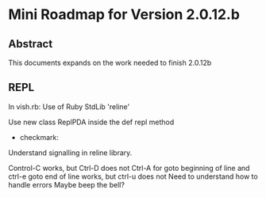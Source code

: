 # Mini Roadmap for Version 2.0.12.b

## Abstract

This documents expands on the work needed to finish 2.0.12b



## REPL

In vish.rb: Use of Ruby StdLib 'reline'

Use new class ReplPDA inside the def repl method

- checkmark:

Understand signalling in reline library.

Control-C works, but Ctrl-D does not
Ctrl-A for goto beginning of line and ctrl-e goto end of line works, but ctrl-u does not
Need to understand how to handle errors
Maybe beep the bell?

